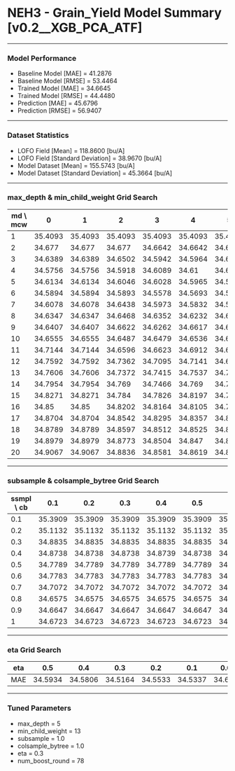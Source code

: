 # NEH3 - Grain_Yield Model Summary [v0.2__XGB_PCA_ATF]

***

### Model Performance

- Baseline Model [MAE] = 41.2876
- Baseline Model [RMSE] = 53.4464
- Trained Model [MAE] = 34.6645
- Trained Model [RMSE] = 44.4480
- Prediction [MAE] = 45.6796
- Prediction [RMSE] = 56.9407
***

### Dataset Statistics

- LOFO Field [Mean] = 118.8600 [bu/A]
- LOFO Field [Standard Deviation] = 38.9670 [bu/A]
- Model Dataset [Mean] = 155.5743 [bu/A]
- Model Dataset [Standard Deviation] = 45.3664 [bu/A]
***

### max_depth & min_child_weight Grid Search

|   md \ mcw |       0 |       1 |       2 |       3 |       4 |       5 |       6 |       7 |       8 |       9 |      10 |      11 |      12 |      13 |      14 |      15 |      16 |      17 |      18 |      19 |      20 |
|------------|---------|---------|---------|---------|---------|---------|---------|---------|---------|---------|---------|---------|---------|---------|---------|---------|---------|---------|---------|---------|---------|
|          1 | 35.4093 | 35.4093 | 35.4093 | 35.4093 | 35.4093 | 35.4093 | 35.4127 | 35.3173 | 35.355  | 35.355  | 35.355  | 35.3632 | 35.4261 | 35.4163 | 35.4094 | 35.4173 | 35.4173 | 35.4173 | 35.4173 | 35.3729 | 35.3729 |
|          2 | 34.677  | 34.677  | 34.677  | 34.6642 | 34.6642 | 34.635  | 34.5767 | 34.6094 | 34.7002 | 34.7233 | 34.609  | 34.7456 | 34.7744 | 34.6077 | 34.9514 | 34.8628 | 34.6823 | 34.6903 | 34.6434 | 34.7315 | 34.7824 |
|          3 | 34.6389 | 34.6389 | 34.6502 | 34.5942 | 34.5964 | 34.614  | 34.613  | 34.5394 | 34.6095 | 34.6146 | 34.6418 | 34.5991 | 34.6232 | 34.6569 | 34.5863 | 34.6349 | 34.608  | 34.6074 | 34.6196 | 34.579  | 34.6273 |
|          4 | 34.5756 | 34.5756 | 34.5918 | 34.6089 | 34.61   | 34.6107 | 34.5481 | 34.556  | 34.5561 | 34.5691 | 34.6323 | 34.6044 | 34.5479 | 34.5984 | 34.525  | 34.5667 | 34.6039 | 34.5905 | 34.5906 | 34.5852 | 34.5661 |
|          5 | 34.6134 | 34.6134 | 34.6046 | 34.6028 | 34.5965 | 34.5749 | 34.5676 | 34.5801 | 34.5706 | 34.5315 | 34.5563 | 34.5521 | 34.5259 | 34.5164 | 34.5735 | 34.588  | 34.5664 | 34.5508 | 34.5664 | 34.5355 | 34.54   |
|          6 | 34.5894 | 34.5894 | 34.5893 | 34.5578 | 34.5693 | 34.5708 | 34.5681 | 34.5909 | 34.5244 | 34.5398 | 34.6057 | 34.5588 | 34.5316 | 34.546  | 34.5797 | 34.5671 | 34.5574 | 34.5859 | 34.5694 | 34.6013 | 34.5794 |
|          7 | 34.6078 | 34.6078 | 34.6438 | 34.5973 | 34.5832 | 34.5637 | 34.5829 | 34.5931 | 34.5636 | 34.5927 | 34.5611 | 34.553  | 34.5617 | 34.5509 | 34.5321 | 34.5393 | 34.5335 | 34.5649 | 34.5647 | 34.5634 | 34.5852 |
|          8 | 34.6347 | 34.6347 | 34.6468 | 34.6352 | 34.6232 | 34.6221 | 34.6021 | 34.5993 | 34.5865 | 34.5816 | 34.6027 | 34.5565 | 34.5816 | 34.5727 | 34.5863 | 34.5426 | 34.5906 | 34.5943 | 34.5483 | 34.5534 | 34.5658 |
|          9 | 34.6407 | 34.6407 | 34.6622 | 34.6262 | 34.6617 | 34.6162 | 34.6364 | 34.5851 | 34.616  | 34.5903 | 34.6112 | 34.5754 | 34.5848 | 34.5252 | 34.5952 | 34.5684 | 34.5664 | 34.5572 | 34.57   | 34.5782 | 34.5723 |
|         10 | 34.6555 | 34.6555 | 34.6487 | 34.6479 | 34.6536 | 34.646  | 34.5952 | 34.6292 | 34.5997 | 34.5964 | 34.6214 | 34.6182 | 34.5811 | 34.5735 | 34.6118 | 34.5602 | 34.5939 | 34.566  | 34.5683 | 34.5597 | 34.5173 |
|         11 | 34.7144 | 34.7144 | 34.6596 | 34.6623 | 34.6912 | 34.6537 | 34.6558 | 34.5977 | 34.6062 | 34.6269 | 34.6045 | 34.6015 | 34.6178 | 34.5996 | 34.5798 | 34.5732 | 34.5968 | 34.5938 | 34.576  | 34.5822 | 34.5681 |
|         12 | 34.7592 | 34.7592 | 34.7362 | 34.7095 | 34.7141 | 34.6787 | 34.6542 | 34.6372 | 34.6464 | 34.637  | 34.6678 | 34.6254 | 34.6247 | 34.5995 | 34.5985 | 34.6299 | 34.5967 | 34.5779 | 34.601  | 34.5688 | 34.5367 |
|         13 | 34.7606 | 34.7606 | 34.7372 | 34.7415 | 34.7537 | 34.7407 | 34.6903 | 34.6601 | 34.6574 | 34.6646 | 34.6747 | 34.6623 | 34.6347 | 34.6183 | 34.6041 | 34.637  | 34.5807 | 34.623  | 34.5954 | 34.5904 | 34.5789 |
|         14 | 34.7954 | 34.7954 | 34.769  | 34.7466 | 34.769  | 34.7177 | 34.6949 | 34.6898 | 34.713  | 34.6882 | 34.6898 | 34.6979 | 34.6555 | 34.6638 | 34.6416 | 34.6273 | 34.6074 | 34.6416 | 34.6179 | 34.6112 | 34.5975 |
|         15 | 34.8271 | 34.8271 | 34.784  | 34.7826 | 34.8197 | 34.7818 | 34.7335 | 34.6856 | 34.721  | 34.7053 | 34.7015 | 34.7177 | 34.671  | 34.6353 | 34.6626 | 34.6455 | 34.6383 | 34.6393 | 34.6137 | 34.6155 | 34.5919 |
|         16 | 34.85   | 34.85   | 34.8202 | 34.8164 | 34.8105 | 34.7953 | 34.7573 | 34.7465 | 34.7391 | 34.7454 | 34.7227 | 34.7316 | 34.7004 | 34.6757 | 34.6727 | 34.6747 | 34.6554 | 34.6505 | 34.6223 | 34.622  | 34.6465 |
|         17 | 34.8704 | 34.8704 | 34.8542 | 34.8295 | 34.8357 | 34.8026 | 34.7737 | 34.7723 | 34.7547 | 34.756  | 34.7389 | 34.7427 | 34.7083 | 34.6827 | 34.6756 | 34.6926 | 34.6644 | 34.6538 | 34.6618 | 34.6532 | 34.6345 |
|         18 | 34.8789 | 34.8789 | 34.8597 | 34.8512 | 34.8525 | 34.8183 | 34.7913 | 34.7555 | 34.7665 | 34.7555 | 34.7437 | 34.7469 | 34.7129 | 34.7011 | 34.7034 | 34.7048 | 34.6729 | 34.6687 | 34.6544 | 34.6481 | 34.6555 |
|         19 | 34.8979 | 34.8979 | 34.8773 | 34.8504 | 34.847  | 34.8349 | 34.7998 | 34.7816 | 34.7727 | 34.7747 | 34.7573 | 34.7557 | 34.7178 | 34.7207 | 34.7168 | 34.6992 | 34.6984 | 34.673  | 34.6626 | 34.649  | 34.6636 |
|         20 | 34.9067 | 34.9067 | 34.8836 | 34.8581 | 34.8619 | 34.839  | 34.8107 | 34.7836 | 34.7738 | 34.7665 | 34.7691 | 34.7614 | 34.7453 | 34.7335 | 34.7376 | 34.7145 | 34.6917 | 34.7001 | 34.6667 | 34.684  | 34.6425 |

***

### subsample & colsample_bytree Grid Search

|   ssmpl \ cb |     0.1 |     0.2 |     0.3 |     0.4 |     0.5 |     0.6 |     0.7 |     0.8 |     0.9 |     1.0 |
|--------------|---------|---------|---------|---------|---------|---------|---------|---------|---------|---------|
|          0.1 | 35.3909 | 35.3909 | 35.3909 | 35.3909 | 35.3909 | 35.3909 | 35.3909 | 35.3909 | 35.3909 | 35.456  |
|          0.2 | 35.1132 | 35.1132 | 35.1132 | 35.1132 | 35.1132 | 35.1132 | 35.1132 | 35.1132 | 35.1132 | 34.8974 |
|          0.3 | 34.8835 | 34.8835 | 34.8835 | 34.8835 | 34.8835 | 34.8835 | 34.8835 | 34.8835 | 34.8835 | 34.7673 |
|          0.4 | 34.8738 | 34.8738 | 34.8738 | 34.8739 | 34.8738 | 34.8738 | 34.8738 | 34.8739 | 34.8738 | 34.7606 |
|          0.5 | 34.7789 | 34.7789 | 34.7789 | 34.7789 | 34.7789 | 34.7789 | 34.7789 | 34.7789 | 34.7789 | 34.6783 |
|          0.6 | 34.7783 | 34.7783 | 34.7783 | 34.7783 | 34.7783 | 34.7783 | 34.7783 | 34.7783 | 34.7783 | 34.627  |
|          0.7 | 34.7072 | 34.7072 | 34.7072 | 34.7072 | 34.7072 | 34.7072 | 34.7072 | 34.7072 | 34.7072 | 34.627  |
|          0.8 | 34.6575 | 34.6575 | 34.6575 | 34.6575 | 34.6575 | 34.6575 | 34.6575 | 34.6575 | 34.6575 | 34.6224 |
|          0.9 | 34.6647 | 34.6647 | 34.6647 | 34.6647 | 34.6647 | 34.6647 | 34.6647 | 34.6647 | 34.6647 | 34.5567 |
|          1   | 34.6723 | 34.6723 | 34.6723 | 34.6723 | 34.6723 | 34.6723 | 34.6723 | 34.6723 | 34.6723 | 34.5164 |

***

### eta Grid Search

| eta   |     0.5 |     0.4 |     0.3 |     0.2 |     0.1 |    0.01 |   0.001 |
|-------|---------|---------|---------|---------|---------|---------|---------|
| MAE   | 34.5934 | 34.5806 | 34.5164 | 34.5533 | 34.5337 | 34.6352 | 63.0075 |

***

### Tuned Parameters

- max_depth = 5
- min_child_weight = 13
- subsample = 1.0
- colsample_bytree = 1.0
- eta = 0.3
- num_boost_round = 78
